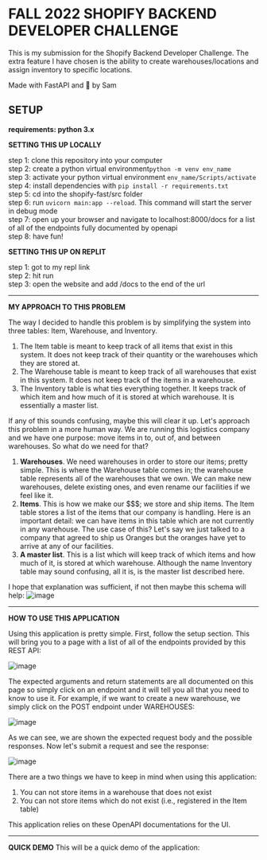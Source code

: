 # FALL 2022 SHOPIFY BACKEND DEVELOPER CHALLENGE
This is my submission for the Shopify Backend Developer Challenge. The extra feature I have chosen is the ability to create warehouses/locations and assign inventory to specific locations.

Made with FastAPI and :blue_heart: by Sam


## SETUP
**requirements: python 3.x**

**SETTING THIS UP LOCALLY**

step 1: clone this repository into your computer\
step 2: create a python virtual environment``` python -m venv env_name ```\
step 3: activate your python virtual environment ```env_name/Scripts/activate```\
step 4: install dependencies with ``` pip install -r requirements.txt ``` \
step 5: cd into the shopify-fast/src folder\
step 6: run ```uvicorn main:app --reload```. This command will start the server in debug mode\
step 7: open up your browser and navigate to localhost:8000/docs for a list of all of the endpoints fully documented by openapi\
step 8: have fun!


**SETTING THIS UP ON REPLIT**

step 1: got to my repl link\
step 2: hit run\
step 3: open the website and add /docs to the end of the url

-----

**MY APPROACH TO THIS PROBLEM**

The way I decided to handle this problem is by simplifying the system into three tables: Item, Warehouse, and Inventory.

1. The Item table is meant to keep track of all items that exist in this system. It does not keep track of their quantity or the warehouses which they are stored at.
2. The Warehouse table is meant to keep track of all warehouses that exist in this system. It does not keep track of the items in a warehouse.
3. The Inventory table is what ties everything together. It keeps track of which item and how much of it is stored at which warehouse. It is essentially a master list.

If any of this sounds confusing, maybe this will clear it up. Let's approach this problem in a more human way. We are running this logistics company and we have one purpose: move items in to, out of, and between warehouses. So what do we need for that? 

1. **Warehouses**. We need warehouses in order to store our items; pretty simple. This is where the Warehouse table comes in; the warehouse table represents all of the warehouses that we own. We can make new warehouses, delete existing ones, and even rename our facilities if we feel like it.
2. **Items**. This is how we make our $$$; we store and ship items. The Item table stores a list of the items that our company is handling. Here is an important detail: we can have items in this table which are not currently in any warehouse. The use case of this? Let's say we just talked to a company that agreed to ship us Oranges but the oranges have yet to arrive at any of our facilities.
3. **A master list**. This is a list which will keep track of which items and how much of it, is stored at which warehouse. Although the name Inventory table may sound confusing, all it is, is the master list described here.

I hope that explanation was sufficient, if not then maybe this schema will help:
![image](https://user-images.githubusercontent.com/42423169/169733732-c517c366-56cf-4ab8-a35f-55066fd0e2ba.png)

-----

**HOW TO USE THIS APPLICATION**

Using this application is pretty simple. First, follow the setup section. This will bring you to a page with a list of all of the endpoints provided by this REST API:

![image](https://user-images.githubusercontent.com/42423169/169734841-b0097109-8c0f-4aeb-ae0c-5ebb77280e75.png)

The expected arguments and return statements are all documented on this page so simply click on an endpoint and it will tell you all that you need to know to use it. For example, if we want to create a new warehouse, we simply click on the POST endpoint under WAREHOUSES: 

![image](https://user-images.githubusercontent.com/42423169/169735006-991ae635-2901-433d-b0a6-fa364a257dfb.png)

As we can see, we are shown the expected request body and the possible responses. Now let's submit a request and see the response:

![image](https://user-images.githubusercontent.com/42423169/169735139-9a6b73ca-a6b8-4f68-ab95-4302cc3e3104.png)

There are a two things we have to keep in mind when using this application:
1. You can not store items in a warehouse that does not exist
2. You can not store items which do not exist (i.e., registered in the Item table)

This application relies on these OpenAPI documentations for the UI.

-----

**QUICK DEMO**
This will be a quick demo of the application:


